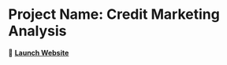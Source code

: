 # Project Name: Credit Marketing Analysis  
🔗 **[Launch Website](https://frontend-miv7.onrender.com)**

